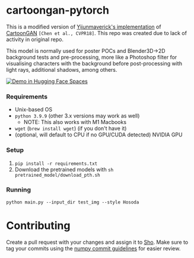 # cartoongan-pytorch

This is a modified version of [Yijunmaverick's implementation](https://github.com/Yijunmaverick/CartoonGAN-Test-Pytorch-Torch) of [CartoonGAN](http://openaccess.thecvf.com/content_cvpr_2018/CameraReady/2205.pdf) `[Chen et al., CVPR18]`. This repo was created due to lack of activity in original repo.

This model is normally used for poster POCs and Blender3D->2D background tests and pre-processing, more like a Photoshop filter for visualising characters with the background before post-processing with light rays, additional shadows, among others.

[![Demo in Hugging Face Spaces](https://img.shields.io/badge/%F0%9F%A4%97%20Hugging%20Face-Spaces-blue)](https://huggingface.co/spaces/akiyamasho/AnimeBackgroundGAN)

### Requirements

- Unix-based OS
- `python 3.9.9` (other 3.x versions may work as well)
  - NOTE: This also works with M1 Macbooks
- `wget` (`brew install wget`) (if you don't have it)
- (optional, will default to CPU if no GPU/CUDA detected) NVIDIA GPU

### Setup

1. `pip install -r requirements.txt`
1. Download the pretrained models with `sh pretrained_model/download_pth.sh`

### Running

```
python main.py --input_dir test_img --style Hosoda
```

# Contributing

Create a pull request with your changes and assign it to [Sho](https://github.com/akiyamasho). Make sure to tag your commits using the [numpy commit guidelines](https://numpy.org/doc/1.16/dev/gitwash/development_workflow.html#writing-the-commit-message) for easier review.
